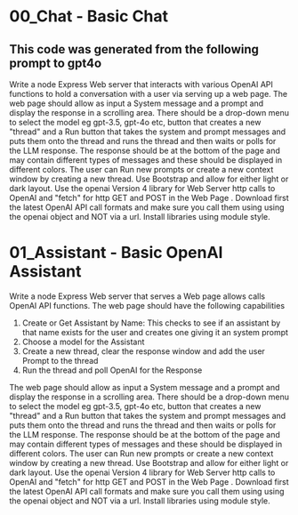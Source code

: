 # 00_Chat - Basic Chat

## This code was generated from the following prompt to gpt4o

Write a node Express Web server that interacts with various OpenAI API functions to hold a conversation with a user via serving up a web page. The web page should allow as input a System message and a prompt and display the response in a scrolling area. There should be a drop-down menu to select the model eg gpt-3.5, gpt-4o etc, button that creates a new "thread" and a Run button that takes the system and prompt messages and puts them onto the thread and runs the thread and then waits or polls for the LLM response. The response should be at the bottom of the page and may contain different types of messages and these should be displayed in different colors. The user can Run new prompts or create a new context window by creating a new thread. Use Bootstrap and allow for either light or dark layout. Use the openai Version 4 library for Web Server http calls to OpenAI and "fetch" for http GET and POST in the Web Page . Download first the latest OpenAI API call formats and make sure you call them using using the openai object and NOT via a url. Install libraries using module style.

# 01_Assistant - Basic OpenAI Assistant 

Write a node Express Web server that serves a Web page allows calls OpenAI API functions. The web page should have the following capabilities
1) Create or Get Assistant by Name: This checks to see if an assistant by that name exists for the user and creates one giving it an system prompt 
2) Choose a model for the Assistant
3) Create a new thread, clear the response window and add the user Prompt to the thread
4) Run the thread and poll OpenAI for the Response 

 The web page should allow as input a System message and a prompt and display the response in a scrolling area. There should be a drop-down menu to select the model eg gpt-3.5, gpt-4o etc, button that creates a new "thread" and a Run button that takes the system and prompt messages and puts them onto the thread and runs the thread and then waits or polls for the LLM response. The response should be at the bottom of the page and may contain different types of messages and these should be displayed in different colors. The user can Run new prompts or create a new context window by creating a new thread. Use Bootstrap and allow for either light or dark layout. Use the openai Version 4 library for Web Server http calls to OpenAI and "fetch" for http GET and POST in the Web Page . Download first the latest OpenAI API call formats and make sure you call them using using the openai object and NOT via a url. Install libraries using module style.
